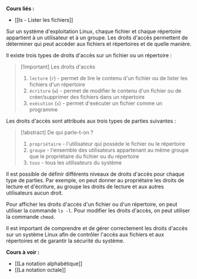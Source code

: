 **Cours liés :**
- [[ls - Lister les fichiers]]

Sur un système d'exploitation Linux, chaque fichier et chaque répertoire appartient à un utilisateur et à un groupe. Les droits d'accès permettent de déterminer qui peut accéder aux fichiers et répertoires et de quelle manière.

Il existe trois types de droits d'accès sur un fichier ou un répertoire :

> [!important] Les droits d'accès
> 1.  `lecture` (`r`) - permet de lire le contenu d'un fichier ou de lister les fichiers d'un répertoire
> 2.  `écriture` (`w`) - permet de modifier le contenu d'un fichier ou de créer/supprimer des fichiers dans un répertoire
> 3.  `exécution` (`x`) - permet d'exécuter un fichier comme un programme

Les droits d'accès sont attribués aux trois types de parties suivantes :

> [!abstract] De qui parle-t-on ?
> 1.  `propriétaire` - l'utilisateur qui possède le fichier ou le répertoire
> 2.  `groupe` - l'ensemble des utilisateurs appartenant au même groupe que le propriétaire du fichier ou du répertoire
> 3.  `tous` - tous les utilisateurs du système

Il est possible de définir différents niveaux de droits d'accès pour chaque type de parties. Par exemple, on peut donner au propriétaire les droits de lecture et d'écriture, au groupe les droits de lecture et aux autres utilisateurs aucun droit.

Pour afficher les droits d'accès d'un fichier ou d'un répertoire, on peut utiliser la commande `ls -l`. Pour modifier les droits d'accès, on peut utiliser la commande `chmod`.

Il est important de comprendre et de gérer correctement les droits d'accès sur un système Linux afin de contrôler l'accès aux fichiers et aux répertoires et de garantir la sécurité du système.

**Cours à voir :**
- [[La notation alphabétique]]
- [[La notation octale]]